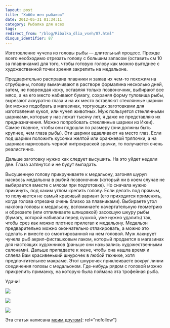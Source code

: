 ```yaml
---
layout: post
title: "Хобби жен рыбаков"
date: 2012-05-31 01:34:11
category: Рыбалка для всех
tags:
redirect_from: "/blog/Ribalka_dlia_vseh/87.html"
disqus_identifier: 87
---
```

Изготовление чучела из головы рыбы — длительный процесс. Прежде всего
необходимо отрезать голову с большим запасом (оставить см 10 за
плавниками) для того, чтобы готовую голову как можно выгоднее с
художественной точки зрения закрепить на медальоне.

Предварительно расправив плавники и зажав их чем-то похожим на
струбцины, голову вымачивают в растворе формалина несколько дней, затем,
не повреждая кожу, оставляя только позвоночник, выбирают все мясо, а на
его место набивают бумагу, сохраняя форму туловища рыбы, вырезают
аккуратно глаза и на их место вставляют стеклянные шарики (их можно
подобрать в магазинах, торгующих заготовками для изготовления кукол, или
чучел животных. Муж пользуется стеклянными шариками, которые у нас лежат
тысячу лет, я даже не представляю их предназначения. Можно попробовать
стеклянные шарики из Икеи). Самое главное, чтобы они подошли по размеру
(они должны быть крупнее, чем глаза рыбы). Эти шарики вдавливают на
место глаз. Если под шарики положить кусочки желтой или оранжевой
тряпочки, а на шариках нарисовать черной нитрокраской зрачки, то
получается очень реалистично.

Дальше заготовку нужно как следует высушить. На это уйдет недели две.
Глаза затянутся и не будут выпадать.

Высушенную голову прикручиваете к медальону, загоняя шуруп насквозь
медальона в рыбий позвоночник (который ни в коем случае не выбирается
вместе с мясом при подготовке). Но сначала нужно прикинуть, под каким
углом крепить голову. Если делать под прямым, то получается не самый
красивый вариант (его приходится применять, когда голова отрезана очень
близко за плавниками). Выбираете угол наклона головы к медальону,
вспоминаете начертательную геометрию и обрезаете (или отпиливаете
шлицовкой) засохшую шкуру рыбы (бумагу, которой набивали перед сушкой,
уже нужно удалить) так, чтобы срез как можно плотнее прилегал к
медальону. Медальон предварительно можно окончательно отлакировать, а
можно это сделать и вместе со смонтированной на нем головой. Муж
лакирует чучела рыб акрил-фисташковым лаком, который продается в
магазинах для настоящих художников (раньше они назывались
художественными салонами). Дальше припадаете к жене, чтобы она нашла
время и сплела Вам красивенький шнурочек в любой технике, хотя
предпочтительнее макраме. Этот шнурочек приклеиваете вокруг линии
соединения головы с медальоном. Где-нибудь рядом с головой можно
прикрепить приманку, на которую была поймана эта трофейная рыба.

Удачи!

![](http://fishingguru.ru/uploads/images/00/00/01/2012/05/30/4dfd63.jpg)

![](http://fishingguru.ru/uploads/images/00/00/01/2012/05/30/8e39c0.jpg)

![](http://fishingguru.ru/uploads/images/00/00/01/2012/05/30/57aed9.jpg)

Эта статья написана [моим другом][1]{: rel="nofollow"}

[1]: http://veg5710.ya.ru

